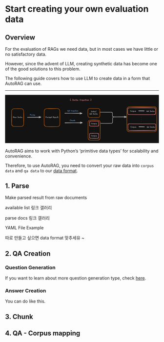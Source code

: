 # Start creating your own evaluation data

## Overview
For the evaluation of RAGs we need data, but in most cases we have little or no satisfactory data.

However, since the advent of LLM, creating synthetic data has become one of the good solutions to this problem.

The following guide covers how to use LLM to create data in a form that AutoRAG can use.

---
![Data Creation](../../_static/data_creation.png)

AutoRAG aims to work with Python’s ‘primitive data types’ for scalability and convenience.

Therefore, to use AutoRAG, you need to convert your raw data into `corpus data`  and `qa data` to our [data format](./data_format.md).

## 1. Parse

Make parsed result from raw documents

available list 링크 갤러리

parse docs 링크 갤러리

YAML File Example

따로 만들고 싶으면 data format 맞추세유 ~


## 2. QA Creation

### Question Generation

If you want to learn about more question generation type, check [here](./query_gen.md).


### Answer Creation

You can do like this.



## 3. Chunk



## 4. QA - Corpus mapping

